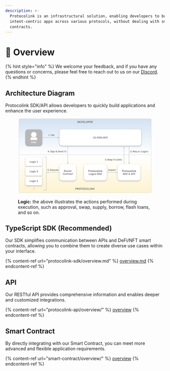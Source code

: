 ```yaml
---
description: >-
  Protocolink is an infrastructural solution, enabling developers to build
  intent-centric apps across various protocols, without dealing with smart
  contracts.
---
```


# 🔮 Overview

{% hint style="info" %}
We welcome your feedback, and if you have any questions or concerns, please feel free to reach out to us on our [Discord](https://discord.furucombo.app/).
{% endhint %}

## Architecture Diagram

Protocolink SDK/API allows developers to quickly build applications and enhance the user experience.

<figure><img src=".gitbook/assets/image (2).png" alt=""><figcaption><p><strong>Logic:</strong> the above illustrates the actions performed during execution, such as approval, swap, supply, borrow, flash loans, and so on.</p></figcaption></figure>

## TypeScript SDK (Recommended)

Our SDK simplifies communication between APIs and DeFi/NFT smart contracts, allowing you to combine them to create diverse use cases within your interface.

{% content-ref url="protocolink-sdk/overview.md" %}
[overview.md](protocolink-sdk/overview.md)
{% endcontent-ref %}

## API

Our RESTful API provides comprehensive information and enables deeper and customized integrations.

{% content-ref url="protocolink-api/overview/" %}
[overview](protocolink-api/overview/)
{% endcontent-ref %}

## Smart Contract

By directly integrating with our Smart Contract, you can meet more advanced and flexible application requirements.

{% content-ref url="smart-contract/overview/" %}
[overview](smart-contract/overview/)
{% endcontent-ref %}

